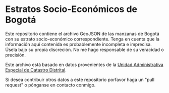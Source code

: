 # Estratos Socio-Económicos de Bogotá
Este repositorio contiene el archivo GeoJSON de las manzanas de Bogotá con su estrato socio-económico correspondiente. Tenga en cuenta que la información aquí contenida es probablemente incompleta e imprecisa. Úsela bajo su propia discreción. No me hago responsable de su veracidad o precisión.

Este archivo está basado en datos provenientes de la [Unidad Administrativa Especial de Catastro Distrital](https://mapas.bogota.gov.co/#).

Si desea contribuir otros datos a este repositorio porfavor haga un "pull request" o pónganse en contacto conmigo.
